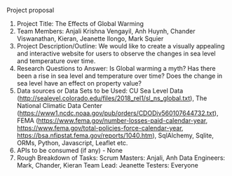 Project proposal
1. Project Title: The Effects of Global Warming
2. Team Members: Anjali Krishna Vengayil, Anh Huynh, Chander Viswanathan, Kieran, Jeanette Ilongo, Mark Squier
3. Project Description/Outline: We would like to create a visually appealing and interactive website for users to observe the    changes in sea level and temperature over time.
4. Research Questions to Answer: Is Global warming a myth? Has there been a rise in sea level and temperature over time? Does    the change in sea level have an effect on property value?
5. Data sources or Data Sets to be Used: 
   CU Sea Level Data (http://sealevel.colorado.edu/files/2018_rel1/sl_ns_global.txt), 
   The National Climatic Data Center (https://www1.ncdc.noaa.gov/pub/orders/CDODiv560107644732.txt), 
   FEMA (https://www.fema.gov/number-losses-paid-calendar-year, https://www.fema.gov/total-policies-force-calendar-year,        https://bsa.nfipstat.fema.gov/reports/1040.htm),
   SqlAlchemy, Sqlite, ORMs, Python, Javascript, Leaflet etc.
10. APIs to be consumed (if any) - None
11. Rough Breakdown of Tasks: 
    Scrum Masters: Anjali, Anh 
    Data Engineers: Mark, Chander, Kieran 
    Team Lead: Jeanette 
    Testers: Everyone
